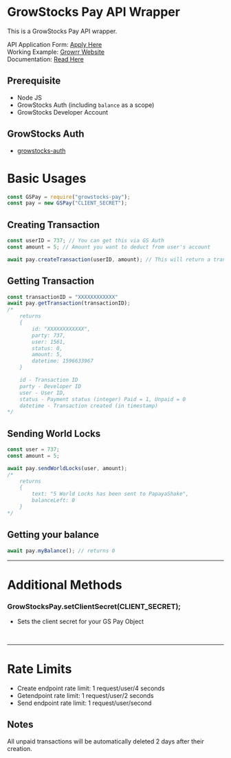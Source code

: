 # GrowStocks Pay API Wrapper

This is a GrowStocks Pay API wrapper. <br>

API Application Form: [Apply Here](https://auth.growstocks.xyz/user/developer)<br>
Working Example: [Growrr Website](https://growrr.xyz)<br>
Documentation: [Read Here](https://medium.com/@growstocks/growstocks-pay-api-c9e3e2470742)<br>

## Prerequisite
- Node JS
- GrowStocks Auth (including `balance` as a scope)
- GrowStocks Developer Account

## GrowStocks Auth
- [growstocks-auth](https://npmjs.com/package/growstocks-auth)

# Basic Usages
```js
const GSPay = require("growstocks-pay");
const pay = new GSPay("CLIENT_SECRET");
```

## Creating Transaction
```js
const userID = 737; // You can get this via GS Auth
const amount = 5; // Amount you want to deduct from user's account

await pay.createTransaction(userID, amount); // This will return a transaction ID
```

## Getting Transaction
```js
const transactionID = "XXXXXXXXXXXX"
await pay.getTransaction(transactionID);
/*
    returns 
    {
        id: "XXXXXXXXXXXX",
        party: 737,
        user: 1561,
        status: 0,
        amount: 5,
        datetime: 1596633967
    }

    id - Transaction ID
    party - Developer ID
    user - User ID,
    status - Payment status (integer) Paid = 1, Unpaid = 0
    datetime - Transaction created (in timestamp)
*/
```

## Sending World Locks
```js
const user = 737;
const amount = 5;

await pay.sendWorldLocks(user, amount);
/*
    returns
    {
        text: "5 World Locks has been sent to PapayaShake",
        balanceLeft: 0
    }
*/
```

## Getting your balance
```js
await pay.myBalance(); // returns 0
```
---
# Additional Methods
###  GrowStocksPay.setClientSecret(CLIENT_SECRET);
- Sets the client secret for your GS Pay Object

<br>

---
# Rate Limits
- Create endpoint rate limit: 1 request/user/4 seconds
- Getendpoint rate limit: 1 request/user/2 seconds
- Send endpoint rate limit: 1 request/user/second

## Notes
All unpaid transactions will be automatically deleted 2 days after their creation.